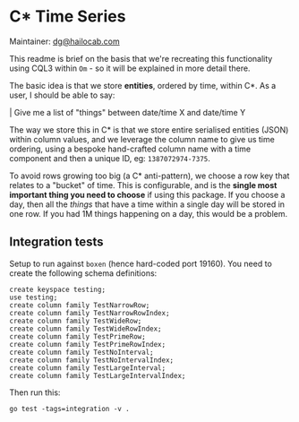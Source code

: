 # C* Time Series

Maintainer: dg@hailocab.com

This readme is brief on the basis that we're recreating this functionality
using CQL3 within `Om` - so it will be explained in more detail there.

The basic idea is that we store **entities**, ordered by time, within C*.
As a user, I should be able to say:

 | Give me a list of "things" between date/time X and date/time Y

The way we store this in C* is that we store entire serialised entities (JSON)
within column values, and we leverage the column name to give us time ordering,
using a bespoke hand-crafted column name with a time component and then a unique
ID, eg: `1387072974-7375`.

To avoid rows growing too big (a C* anti-pattern), we choose a row key that
relates to a "bucket" of time. This is configurable, and is the **single most
important thing you need to choose** if using this package. If you choose a day,
then all the _things_ that have a time within a single day will be stored in 
one row. If you had 1M things happening on a day, this would be a problem.


## Integration tests

Setup to run against `boxen` (hence hard-coded port 19160). You need to create
the following schema definitions:

```
create keyspace testing;
use testing;
create column family TestNarrowRow;
create column family TestNarrowRowIndex;
create column family TestWideRow;
create column family TestWideRowIndex;
create column family TestPrimeRow;
create column family TestPrimeRowIndex;
create column family TestNoInterval;
create column family TestNoIntervalIndex;
create column family TestLargeInterval;
create column family TestLargeIntervalIndex;
```

Then run this:

```
go test -tags=integration -v .
```

